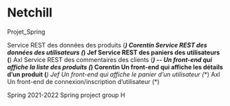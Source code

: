 # Netchill
Projet_Spring

Service REST des données des produits (***) Corentin
Service REST des données des utilisateurs (*) Jef
Service REST des paniers des utilisateurs (**) Axl
Service REST des commentaires des clients (***) --
Un front-end qui affiche la liste des produits (*) Corentin
Un front-end qui affiche les détails d’un produit (***) Jef
Un front-end qui affiche le panier d’un utilisateur (**) Axl
Un front-end de connexion/inscription d’utilisateur (*)

Spring 2021-2022
Spring project group H
